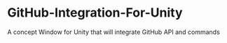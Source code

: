 # GitHub-Integration-For-Unity
A concept Window for Unity that will integrate GitHub API and commands
